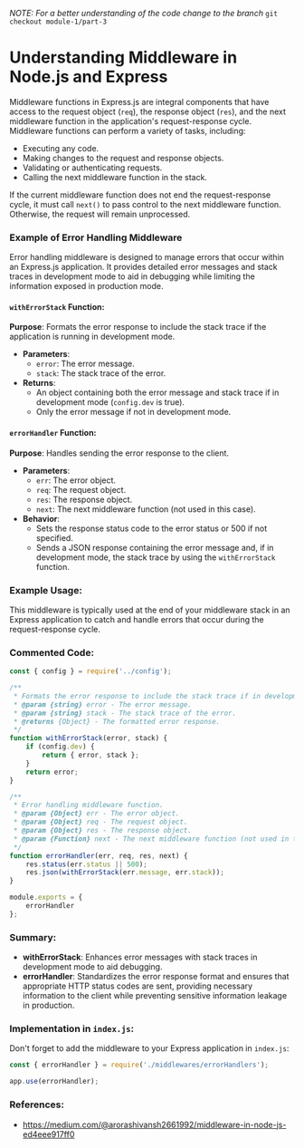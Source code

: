 _NOTE: For a better understanding of the code change to the branch_ `git checkout module-1/part-3`

# Understanding Middleware in Node.js and Express

Middleware functions in Express.js are integral components that have access to the request object (`req`), the response object (`res`), and the next middleware function in the application's request-response cycle. Middleware functions can perform a variety of tasks, including:

- Executing any code.
- Making changes to the request and response objects.
- Validating or authenticating requests.
- Calling the next middleware function in the stack.

If the current middleware function does not end the request-response cycle, it must call `next()` to pass control to the next middleware function. Otherwise, the request will remain unprocessed.

### Example of Error Handling Middleware

Error handling middleware is designed to manage errors that occur within an Express.js application. It provides detailed error messages and stack traces in development mode to aid in debugging while limiting the information exposed in production mode.

#### `withErrorStack` Function:

**Purpose**: Formats the error response to include the stack trace if the application is running in development mode.

- **Parameters**:
  - `error`: The error message.
  - `stack`: The stack trace of the error.
- **Returns**:
  - An object containing both the error message and stack trace if in development mode (`config.dev` is true).
  - Only the error message if not in development mode.

#### `errorHandler` Function:

**Purpose**: Handles sending the error response to the client.

- **Parameters**:
  - `err`: The error object.
  - `req`: The request object.
  - `res`: The response object.
  - `next`: The next middleware function (not used in this case).
- **Behavior**:
  - Sets the response status code to the error status or 500 if not specified.
  - Sends a JSON response containing the error message and, if in development mode, the stack trace by using the `withErrorStack` function.

### Example Usage:

This middleware is typically used at the end of your middleware stack in an Express application to catch and handle errors that occur during the request-response cycle.

### Commented Code:

```javascript
const { config } = require('../config');

/**
 * Formats the error response to include the stack trace if in development mode.
 * @param {string} error - The error message.
 * @param {string} stack - The stack trace of the error.
 * @returns {Object} - The formatted error response.
 */
function withErrorStack(error, stack) {
    if (config.dev) {
        return { error, stack };
    }
    return error;
}

/**
 * Error handling middleware function.
 * @param {Object} err - The error object.
 * @param {Object} req - The request object.
 * @param {Object} res - The response object.
 * @param {Function} next - The next middleware function (not used in this case).
 */
function errorHandler(err, req, res, next) {
    res.status(err.status || 500);
    res.json(withErrorStack(err.message, err.stack));
}

module.exports = {
    errorHandler
};
```

### Summary:

- **withErrorStack**: Enhances error messages with stack traces in development mode to aid debugging.
- **errorHandler**: Standardizes the error response format and ensures that appropriate HTTP status codes are sent, providing necessary information to the client while preventing sensitive information leakage in production.

### Implementation in `index.js`:

Don't forget to add the middleware to your Express application in `index.js`:

```javascript
const { errorHandler } = require('./middlewares/errorHandlers');

app.use(errorHandler);
```

### References:

- https://medium.com/@arorashivansh2661992/middleware-in-node-js-ed4eee917ff0
